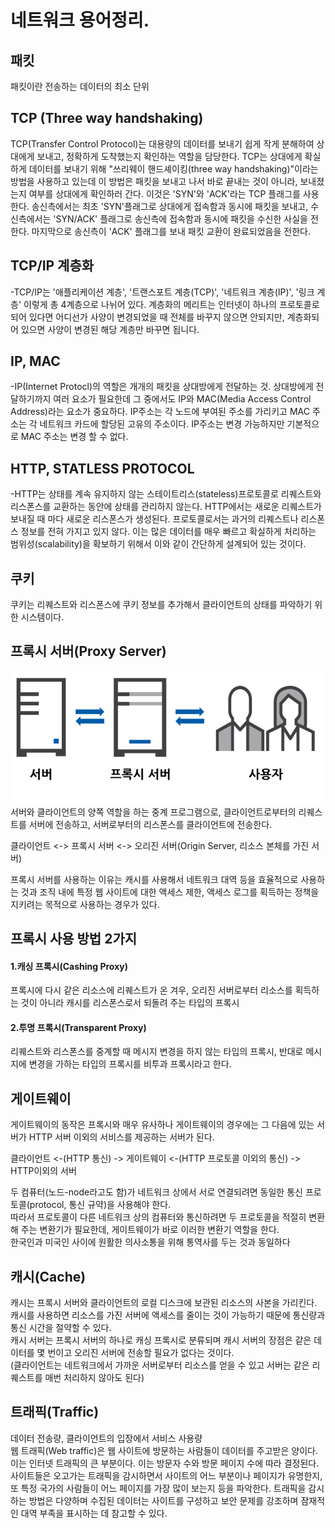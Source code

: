 # 네트워크 용어정리.

## 패킷
패킷이란 전송하는 데이터의 최소 단위

## TCP (Three way handshaking)
TCP(Transfer Control Protocol)는 대용량의 데이터를 보내기 쉽게 작게 분해하여 상대에게 보내고, 정확하게 도착했는지 확인하는 역할을 담당한다. TCP는 상대에게 확실하게 데이터를 보내기 위해 "쓰리웨이 핸드셰이킹(three way handshaking)"이라는 방법을 사용하고 있는데 이 방법은 패킷을 보내고 나서 바로 끝내는 것이 아니라, 보내졌는지 여부를 상대에게 확인하러 간다. 이것은 'SYN'와 'ACK'라는 TCP 플래그를 사용한다. 송신측에서는 최초 'SYN'플래그로 상대에게 접속함과 동시에 패킷을 보내고, 수신측에서는 'SYN/ACK' 플래그로 송신측에 접속함과 동시에 패킷을 수신한 사실을 전한다. 마지막으로 송신측이 'ACK' 플래그를 보내 패킷 교환이 완료되었음을 전한다. 


## TCP/IP 계층화 
-TCP/IP는 '애플리케이션 계층', '트랜스포트 계층(TCP)', '네트워크 계층(IP)', '링크 계층' 이렇게 총 4계층으로 나뉘어 있다. 
계층화의 메리트는 인터넷이 하나의 프로토콜로 되어 있다면 어디선가 사양이 변경되었을 때 전체를 바꾸지 않으면 안되지만, 계층화되어 있으면 사양이 변경된 해당 계층만 바꾸면 됩니다.

## IP, MAC
-IP(Internet Protocl)의 역할은 개개의 패킷을 상대방에게 전달하는 것. 상대방에게 전달하기까지 여러 요소가 필요한데 그 중에서도 IP와 MAC(Media Access Control Address)라는 요소가 중요하다.
IP주소는 각 노드에 부여된 주소를 가리키고 MAC 주소는 각 네트워크 카드에 할당된 고유의 주소이다. IP주소는 변경 가능하지만 기본적으로 MAC 주소는 변경 할 수 없다.


## HTTP, STATLESS PROTOCOL
-HTTP는 상태를 계속 유지하지 않는 스테이트리스(stateless)프로토콜로 리퀘스트와 리스폰스를 교환하는 동안에 상태를 관리하지 않는다. HTTP에서는 새로운 리퀘스트가 보내질 때 마다 새로운 리스폰스가 생성된다. 프로토콜로서는 과거의 리퀘스트나 리스폰스 정보를 전혀 가지고 있지 않다. 이는 많은 데이터를 매우 빠르고 확실하게 처리하는 범위성(scalability)을 확보하기 위해서 이와 같이 간단하게 설계되어 있는 것이다. 

## 쿠키
쿠키는 리퀘스트와 리스폰스에 쿠키 정보를 추가해서 클라이언트의 상태를 파악하기 위한 시스템이다.



## 프록시 서버(Proxy Server)
![](/resource/img/ProxyServer.png)
서버와 클라이언트의 양쪽 역할을 하는 중계 프로그램으로, 클라이언트로부터의 리퀘스트를 서버에 전송하고, 서버로부터의 리스폰스를 클라이언트에 전송한다.<br>

클라이언트 <-> 프록시 서버 <-> 오리진 서버(Origin Server, 리소스 본체를 가진 서버)<br>

프록시 서버를 사용하는 이유는 캐시를 사용해서 네트워크 대역 등을 효율적으로 사용하는 것과 조직 내에 특정 웹 사이트에 대한 액세스 제한, 액세스 로그를 획득하는 정책을 지키려는 목적으로 사용하는 경우가 있다.



## 프록시 사용 방법 2가지

#### 1.캐싱 프록시(Cashing Proxy)
 프록시에 다시 같은 리소스에 리퀘스트가 온 겨우, 오리진 서버로부터 리소스를 획득하는 것이 아니라 캐시를 리스폰스로서 되돌려 주는 타입의 프록시

#### 2.투명 프록시(Transparent Proxy)
 리퀘스트와 리스폰스를 중계할 때 메시지 변경을 하지 않는 타입의 프록시, 반대로 메시지에 변경을 가하는 타입의 프록시를 비투과 프록시라고 한다.



## 게이트웨이 
게이트웨이의 동작은 프록시와 매우 유사하나 게이트웨이의 경우에는 그 다음에 있는 서버가 HTTP 서버 이외의 서비스를 제공하는 서버가 된다.

클라이언트 <-(HTTP 통신) -> 게이트웨이 <-(HTTP 프로토콜 이외의 통신) -> HTTP이외의 서버

두 컴퓨터(노드-node라고도 함)가 네트워크 상에서 서로 연결되려면 동일한 통신 프로토콜(protocol, 통신 규약)을 사용해야 한다.<br>
따라서 프로토콜이 다른 네트워크 상의 컴퓨터와 통신하려면 두 프로토콜을 적절히 변환해 주는 변환기가 필요한데, 게이트웨이가 바로 이러한 변환기 역할을 한다.<br>
한국인과 미국인 사이에 원활한 의사소통을 위해 통역사를 두는 것과 동일하다 



## 캐시(Cache)
 캐시는 프록시 서버와 클라이언트의 로컬 디스크에 보관된 리소스의 사본을 가리킨다. <br>
 캐시를 사용하면 리소스를 가진 서버에 액세스를 줄이는 것이 가능하기 때문에 통신량과 통신 시간을 절약할 수 있다.<br>
 캐시 서버는 프록시 서버의 하나로 캐싱 프록시로 분류되며 캐시 서버의 장점은 같은 데이터를 몇 번이고 오리진 서버에 전송할 필요가 없다는 것이다.<br>
 (클라이언트는 네트워크에서 가까운 서버로부터 리소스를 얻을 수 있고 서버는 같은 리퀘스트를 매번 처리하지 않아도 된다)



## 트래픽(Traffic)
데이터 전송량, 클라이언트의 입장에서 서비스 사용량<br>
웹 트래픽(Web traffic)은 웹 사이트에 방문하는 사람들이 데이터를 주고받은 양이다. 이는 인터넷 트래픽의 큰 부분이다. 이는 방문자 수와 방문 페이지 수에 따라 결정된다. 사이트들은 오고가는 트래픽을 감시하면서 사이트의 어느 부분이나 페이지가 유명한지, 또 특정 국가의 사람들이 어느 페이지를 가장 많이 보는지 등을 파악한다. 트래픽을 감시하는 방법은 다양하며 수집된 데이터는 사이트를 구성하고 보안 문제를 강조하며 잠재적인 대역 부족을 표시하는 데 참고할 수 있다. 